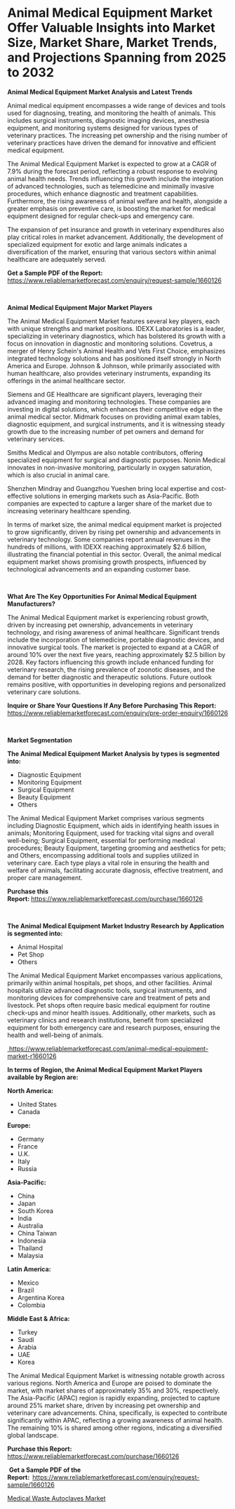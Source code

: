<p><h1>Animal Medical Equipment Market Offer Valuable Insights into Market Size, Market Share, Market Trends, and Projections Spanning from 2025 to 2032</h1></p><p><strong>Animal Medical Equipment Market Analysis and Latest Trends</strong></p>
<p><p>Animal medical equipment encompasses a wide range of devices and tools used for diagnosing, treating, and monitoring the health of animals. This includes surgical instruments, diagnostic imaging devices, anesthesia equipment, and monitoring systems designed for various types of veterinary practices. The increasing pet ownership and the rising number of veterinary practices have driven the demand for innovative and efficient medical equipment.</p><p>The Animal Medical Equipment Market is expected to grow at a CAGR of 7.9% during the forecast period, reflecting a robust response to evolving animal health needs. Trends influencing this growth include the integration of advanced technologies, such as telemedicine and minimally invasive procedures, which enhance diagnostic and treatment capabilities. Furthermore, the rising awareness of animal welfare and health, alongside a greater emphasis on preventive care, is boosting the market for medical equipment designed for regular check-ups and emergency care.</p><p>The expansion of pet insurance and growth in veterinary expenditures also play critical roles in market advancement. Additionally, the development of specialized equipment for exotic and large animals indicates a diversification of the market, ensuring that various sectors within animal healthcare are adequately served.</p></p>
<p><strong>Get a Sample PDF of the Report:&nbsp;</strong> <a href="https://www.reliablemarketforecast.com/enquiry/request-sample/1660126?utm_campaign=3066&utm_medium=2&utm_source=Github&utm_content=ia&utm_term=04032025&utm_id=animal-medical-equipment">https://www.reliablemarketforecast.com/enquiry/request-sample/1660126</a></p>
<p>&nbsp;</p>
<p><strong>Animal Medical Equipment Major Market Players</strong></p>
<p><p>The Animal Medical Equipment Market features several key players, each with unique strengths and market positions. IDEXX Laboratories is a leader, specializing in veterinary diagnostics, which has bolstered its growth with a focus on innovation in diagnostic and monitoring solutions. Covetrus, a merger of Henry Schein's Animal Health and Vets First Choice, emphasizes integrated technology solutions and has positioned itself strongly in North America and Europe. Johnson & Johnson, while primarily associated with human healthcare, also provides veterinary instruments, expanding its offerings in the animal healthcare sector.</p><p>Siemens and GE Healthcare are significant players, leveraging their advanced imaging and monitoring technologies. These companies are investing in digital solutions, which enhances their competitive edge in the animal medical sector. Midmark focuses on providing animal exam tables, diagnostic equipment, and surgical instruments, and it is witnessing steady growth due to the increasing number of pet owners and demand for veterinary services. </p><p>Smiths Medical and Olympus are also notable contributors, offering specialized equipment for surgical and diagnostic purposes. Nonin Medical innovates in non-invasive monitoring, particularly in oxygen saturation, which is also crucial in animal care.</p><p>Shenzhen Mindray and Guangzhou Yueshen bring local expertise and cost-effective solutions in emerging markets such as Asia-Pacific. Both companies are expected to capture a larger share of the market due to increasing veterinary healthcare spending.</p><p>In terms of market size, the animal medical equipment market is projected to grow significantly, driven by rising pet ownership and advancements in veterinary technology. Some companies report annual revenues in the hundreds of millions, with IDEXX reaching approximately $2.6 billion, illustrating the financial potential in this sector. Overall, the animal medical equipment market shows promising growth prospects, influenced by technological advancements and an expanding customer base.</p></p>
<p>&nbsp;</p>
<p><strong>What Are The Key Opportunities For Animal Medical Equipment Manufacturers?</strong></p>
<p><p>The Animal Medical Equipment market is experiencing robust growth, driven by increasing pet ownership, advancements in veterinary technology, and rising awareness of animal healthcare. Significant trends include the incorporation of telemedicine, portable diagnostic devices, and innovative surgical tools. The market is projected to expand at a CAGR of around 10% over the next five years, reaching approximately $2.5 billion by 2028. Key factors influencing this growth include enhanced funding for veterinary research, the rising prevalence of zoonotic diseases, and the demand for better diagnostic and therapeutic solutions. Future outlook remains positive, with opportunities in developing regions and personalized veterinary care solutions.</p></p>
<p><strong>Inquire or Share Your Questions If Any Before Purchasing This Report:</strong> <a href="https://www.reliablemarketforecast.com/enquiry/pre-order-enquiry/1660126?utm_campaign=3066&utm_medium=2&utm_source=Github&utm_content=ia&utm_term=04032025&utm_id=animal-medical-equipment">https://www.reliablemarketforecast.com/enquiry/pre-order-enquiry/1660126</a></p>
<p>&nbsp;</p>
<p><strong>Market Segmentation</strong></p>
<p><strong>The Animal Medical Equipment Market Analysis by types is segmented into:</strong></p>
<p><ul><li>Diagnostic Equipment</li><li>Monitoring Equipment</li><li>Surgical Equipment</li><li>Beauty Equipment</li><li>Others</li></ul></p>
<p><p>The Animal Medical Equipment Market comprises various segments including Diagnostic Equipment, which aids in identifying health issues in animals; Monitoring Equipment, used for tracking vital signs and overall well-being; Surgical Equipment, essential for performing medical procedures; Beauty Equipment, targeting grooming and aesthetics for pets; and Others, encompassing additional tools and supplies utilized in veterinary care. Each type plays a vital role in ensuring the health and welfare of animals, facilitating accurate diagnosis, effective treatment, and proper care management.</p></p>
<p><strong>Purchase this Report:&nbsp;</strong><a href="https://www.reliablemarketforecast.com/purchase/1660126?utm_campaign=3066&utm_medium=2&utm_source=Github&utm_content=ia&utm_term=04032025&utm_id=animal-medical-equipment">https://www.reliablemarketforecast.com/purchase/1660126</a></p>
<p>&nbsp;</p>
<p><strong>The Animal Medical Equipment Market Industry Research by Application is segmented into:</strong></p>
<p><ul><li>Animal Hospital</li><li>Pet Shop</li><li>Others</li></ul></p>
<p><p>The Animal Medical Equipment Market encompasses various applications, primarily within animal hospitals, pet shops, and other facilities. Animal hospitals utilize advanced diagnostic tools, surgical instruments, and monitoring devices for comprehensive care and treatment of pets and livestock. Pet shops often require basic medical equipment for routine check-ups and minor health issues. Additionally, other markets, such as veterinary clinics and research institutions, benefit from specialized equipment for both emergency care and research purposes, ensuring the health and well-being of animals.</p></p>
<p><a href="https://www.reliablemarketforecast.com/animal-medical-equipment-market-r1660126?utm_campaign=3066&utm_medium=2&utm_source=Github&utm_content=ia&utm_term=04032025&utm_id=animal-medical-equipment">&nbsp;https://www.reliablemarketforecast.com/animal-medical-equipment-market-r1660126</a></p>
<p><strong>In terms of Region, the Animal Medical Equipment Market Players available by Region are:</strong></p>
<p>
    <p> <strong> North America: </strong>
        <ul>
            <li>United States</li>
            <li>Canada</li>
        </ul>
        </p> 
    <p> <strong> Europe: </strong>
        <ul>
            <li>Germany</li>
            <li>France</li>
            <li>U.K.</li>
            <li>Italy</li>
            <li>Russia</li>
        </ul>
        </p> 
    <p> <strong> Asia-Pacific: </strong>
        <ul>
            <li>China</li>
            <li>Japan</li>
            <li>South Korea</li>
            <li>India</li>
            <li>Australia</li>
            <li>China Taiwan</li>
            <li>Indonesia</li>
            <li>Thailand</li>
            <li>Malaysia</li>
        </ul>
        </p> 
    <p> <strong> Latin America: </strong>
        <ul>
            <li>Mexico</li>
            <li>Brazil</li>
            <li>Argentina Korea</li>
            <li>Colombia</li>
        </ul>
        </p> 
    <p> <strong> Middle East & Africa: </strong>
        <ul>
            <li>Turkey</li>
            <li>Saudi</li>
            <li>Arabia</li>
            <li>UAE</li>
            <li>Korea</li>
        </ul>
    </p>
    </p>
<p><p>The Animal Medical Equipment Market is witnessing notable growth across various regions. North America and Europe are poised to dominate the market, with market shares of approximately 35% and 30%, respectively. The Asia-Pacific (APAC) region is rapidly expanding, projected to capture around 25% market share, driven by increasing pet ownership and veterinary care advancements. China, specifically, is expected to contribute significantly within APAC, reflecting a growing awareness of animal health. The remaining 10% is shared among other regions, indicating a diversified global landscape.</p></p>
<p><strong>Purchase this Report: </strong><a href="https://www.reliablemarketforecast.com/purchase/1660126?utm_campaign=3066&utm_medium=2&utm_source=Github&utm_content=ia&utm_term=04032025&utm_id=animal-medical-equipment">https://www.reliablemarketforecast.com/purchase/1660126</a></p>
<p>&nbsp;<strong>Get a Sample PDF of the Report:&nbsp;&nbsp;</strong><a href="https://www.reliablemarketforecast.com/enquiry/request-sample/1660126?utm_campaign=3066&utm_medium=2&utm_source=Github&utm_content=ia&utm_term=04032025&utm_id=animal-medical-equipment">https://www.reliablemarketforecast.com/enquiry/request-sample/1660126</a></p>
<p><strong></strong></p>
<p><p><a href="https://github.com/awalinfucci/Market-Research-Report-List-1/blob/main/medical-waste-autoclaves-market.md?utm_campaign=3066&utm_medium=2&utm_source=Github&utm_content=ia&utm_term=04032025&utm_id=animal-medical-equipment">Medical Waste Autoclaves Market</a></p></p>